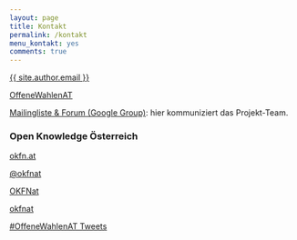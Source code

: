 ```yaml
---
layout: page
title: Kontakt
permalink: /kontakt
menu_kontakt: yes
comments: true
---
```


<div class="col-xs-12 col-md-8">

<p><a href="mailto:{{ site.author.email }}?subject=Offene Wahlen AT: "><i class="fa fa-envelope" aria-hidden="true"></i> {{ site.author.email }}</a></p>

<p><a href="https://twitter.com/search?f=tweets&q=%23OffeneWahlenAT&src=typd" title="Twitter #OffeneWahlenAT"><i class="fa fa-hashtag" aria-hidden="true"></i>OffeneWahlenAT</a></p>

<p><a href="https://groups.google.com/d/forum/offene-wahlen-at" title="Mailingliste"><i class="fa fa-users" aria-hidden="true"></i> Mailingliste & Forum (Google Group)</a>: hier kommuniziert das Projekt-Team.</p>

<h3>Open Knowledge Österreich</h3>

<p><a class="nav-link" href="https://okfn.at" title="Open Knowledge Österreich"><i class="fa fa-globe"></i> okfn.at</a></p>

<p><a class="nav-link" href="https://twitter.com/okfnat" title="OK-AT auf Twitter"><i class="fa fa-twitter"></i> @okfnat</a></p>

<p><a class="nav-link" href="https://www.facebook.com/OKFNat" title="OK-AT auf Facebook"><i class="fa fa-facebook"></i> OKFNat</a></p>

<p><a class="nav-link" href="https://github.com/okfnat" title="OK-AT auf Github"><i class="fa fa-github"></i> okfnat</a></p>
</div>

<div class="col-xs-12 col-md-4">
<a class="twitter-timeline"  href="https://twitter.com/hashtag/OffeneWahlenAT" data-widget-id="772831349279449088">#OffeneWahlenAT Tweets</a>
<script>!function(d,s,id){var js,fjs=d.getElementsByTagName(s)[0],p=/^http:/.test(d.location)?'http':'https';if(!d.getElementById(id)){js=d.createElement(s);js.id=id;js.src=p+"://platform.twitter.com/widgets.js";fjs.parentNode.insertBefore(js,fjs);}}(document,"script","twitter-wjs");</script>
</div>
